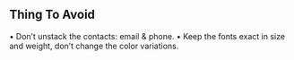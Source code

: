 ## Thing To Avoid

• Don’t unstack the contacts: email & phone.
• Keep the fonts exact in size and weight, don’t change the color variations.
